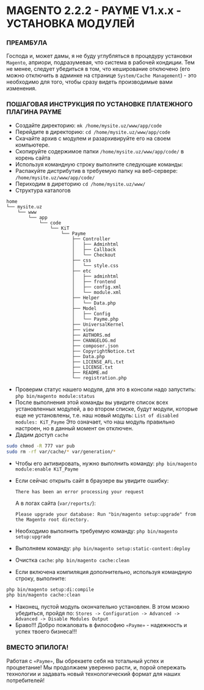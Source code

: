 # MAGENTO 2.2.2 - PAYME V1.x.x - УСТАНОВКА МОДУЛЕЙ

### ПРЕАМБУЛА

Господа и, может дамы, я не буду углубляться в процедуру установки `Magento`, априори, подразумевая, что система в рабочей кондиции. Тем не менее, следует убедиться в том, что кеширование отключено (его можно отключить в админке на странице `System/Cache Management`) - это необходимо для того, чтобы сразу видеть производимые вами изменения.

### ПОШАГОВАЯ ИНСТРУКЦИЯ ПО УСТАНОВКЕ ПЛАТЕЖНОГО ПЛАГИНА PAYME

- Создайте директорию:  `mk /home/mysite.uz/www/app/code`
- Перейдите в директорию: `cd /home/mysite.uz/www/app/code`
- Скачайте архив с модулем и разархивируйте его на своем компьютере.
- Скопируйте содержимое папки `/home/mysite.uz/www/app/code/` в корень сайта
- Используя командную строку выполните следующие команды:
- Распакуйте дистрибутив в требуемую папку на веб-сервере: `/home/mysite.uz/www/app/code/`
- Периходим в диреторию `cd /home/mysite.uz/www/`
- Структура каталогов

```
home
└──	mysite.uz
	└──	www
		└──	app
			└──	code
				└──	KiT
					└──	Payme
						├──	Controller
						│	├──	Adminhtml
						│	├──	Callback
						│	└──	Checkout
						├──	css
						│	└──	style.css
						├──	etc
						│	├──	adminhtml
						│	├──	frontend
						│	├──	config.xml
						│	└──	module.xml
						├──	Helper
						│	└──	Data.php
						├──	Model
						│	├──	Config
						│	└──	Payme.php
						├──	UniversalKernel
						├──	view
						├──	AUTHORS.md
						├──	CHANGELOG.md
						├──	composer.json
						├──	CopyrightNotice.txt
						├──	Data.php
						├──	LICENSE_AFL.txt
						├──	LICENSE.txt
						├──	README.md
						└──	registration.php
```
- Проверим статус нашего модуля, для это в консоли надо запустить: `php bin/magento module:status`
- После выполнения этой команды вы увидите список всех установленных модулей, а во втором списке, 
будут модули, которые еще не установлены, т.е. наш новый модуль: `List of disabled modules: KiT_Payme`
	Это означает, что наш модуль правильно настроен, но в данный момент он отключен.
- Дадим доступ `cache`
```bash
sudo chmod -R 777 var pub
sudo rm -rf var/cache/* var/generation/*
```
- Чтобы его активировать, нужно выполнить команду: `php bin/magento module:enable KiT_Payme`
- Если сейчас открыть сайт в браузере вы увидите ошибку:

	`There has been an error processing your request`
	
	А в логах сайта (`var/reports/`):
	
	`Please upgrade your database: Run "bin/magento setup:upgrade" from the Magento root directory.`

- Необходимо выполнить требуемую команду: `php bin/magento setup:upgrade`
- Выполняем команду: `php bin/magento setup:static-content:deploy`
- Очистка `cache`: `php bin/magento cache:clean`
- Если включена компиляция дополнительно, используя командную строку, выполните:

```bash
php bin/magento setup:di:compile
php bin/magento cache:clean
```
- Наконец, пустой модуль окончательно установлен. 
В этом можно убедиться, пройдя по: `Stores -> Configuration -> Advanced -> Advanced -> Disable Modules Output`
- Браво!!! Добро пожаловать в философию `«Payme»` - надежность и успех твоего бизнеса!!!

### ВМЕСТО ЭПИЛОГА!

Работая с `«Payme»`, Вы обрекаете себя на тотальный успех и процветание! 
Мы продолжаем уверенно расти, и, порой опережать технологии и задавать новый технологический формат для наших потребителей!
